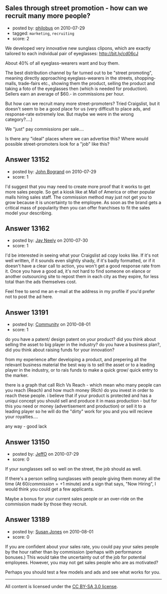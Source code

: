 ## Sales through street promotion - how can we recruit many more people?

- posted by: [philobus](https://stackexchange.com/users/-1/2812-philobus) on 2010-07-29
- tagged: `marketing`, `recruiting`
- score: 2

We developed very innovative new sunglass clipons, which are exactly tailored to each individual pair of eyeglasses: http://bit.ly/cd06cJ

About 40% of all eyeglass-wearers want and buy them.

The best distribution channel by far turned out to be "street promoting", meaning directly approaching eyeglass-wearers in the streets, shopping-malls, trade-fairs etc., showing them the product, selling the product and taking a foto of the eyeglasses then (which is needed for production). Sellers earn an average of $60.- in commissions per hour.

But how can we recruit many more street-promoters? 
Tried Craigslist, but it doesn't seem to be a good place for us (very difficult to place ads, and response-rate extremely low. But maybe we were in the wrong category?....)

We "just" pay commissions per sale....

Is there any "ideal" places where we can advertise this?
Where would possible street-promoters look for a "job" like this?



## Answer 13152

- posted by: [John Bogrand](https://stackexchange.com/users/-1/3577-john-bogrand) on 2010-07-29
- score: 1

I'd suggest that you may need to create more proof that it works to get more sales people.  So get a kiosk like at Mall of America or other popular malls hiring sales staff.  The commission method may just not get you to grow because it is uncertainty to the employee.  As soon as the brand gets a critical mass of popularity then you can offer franchises to fit the sales model your describing.


## Answer 13162

- posted by: [Jay Neely](https://stackexchange.com/users/-1/1801-jay-neely) on 2010-07-30
- score: 1

I'd be interested in seeing what your Craigslist ad copy looks like. If it's not well written, if it sounds even slightly shady, if it's badly formatted, or if it doesn't have a clear call to action, you won't get a good response rate from it. Once you have a good ad, it's not hard to find someone on elance or another outsourcing site to repost them in each city as they expire, for less total than the ads themselves cost.

Feel free to send me an e-mail at the address in my profile if you'd prefer not to post the ad here.


## Answer 13191

- posted by: [Community](https://stackexchange.com/users/-1/-1-community) on 2010-08-01
- score: 1

do you have a patent/ design patent on your product?
did you think about selling the asset to big player in the industry?
do you have a business plan?, did you think about raising funds for your innovation?

from my experience after developing a product, and prepering all the relevant business material the best way is to sell the asset or to a leading player in the industry, or to rais funds to make a quick grow/ quick entry to the marker.

there is a graph that call Rich Vs Reach - which mean who many people can you reach (Reach) and how much money (Rich) do you invest in order to reach these people.
i believe that if your product is protected and has a uniqui concept you should sell and produce it in mass production - but for this you need or money (advertisement and production) or sell it to a leading player so he will do the "dirty" work for you and you will recieve your royalties....

any way - good lack


## Answer 13150

- posted by: [JeffO](https://stackexchange.com/users/-1/1796-jeffo) on 2010-07-29
- score: 0

If your sunglasses sell so well on the street, the job should as well. 

If there's a person selling sunglasses with people giving them money all the time (At $60 / commission = + 1$ minute) and a sign that says, "Now Hiring", I would think you could get a few applicants.

Maybe a bonus for your current sales people or an over-ride on the commission made by those they recruit.


## Answer 13189

- posted by: [Susan Jones](https://stackexchange.com/users/-1/2737-susan-jones) on 2010-08-01
- score: 0

If you are confident about your sales rate, you could pay your sales people by the hour rather than by commission (perhaps with performance bonuses.) This would take the uncertainty out of the job for potential employees. However, you may not get sales people who are as motivated? 

Perhaps you should test a few models and ads and see what works for you.



---

All content is licensed under the [CC BY-SA 3.0 license](https://creativecommons.org/licenses/by-sa/3.0/).
